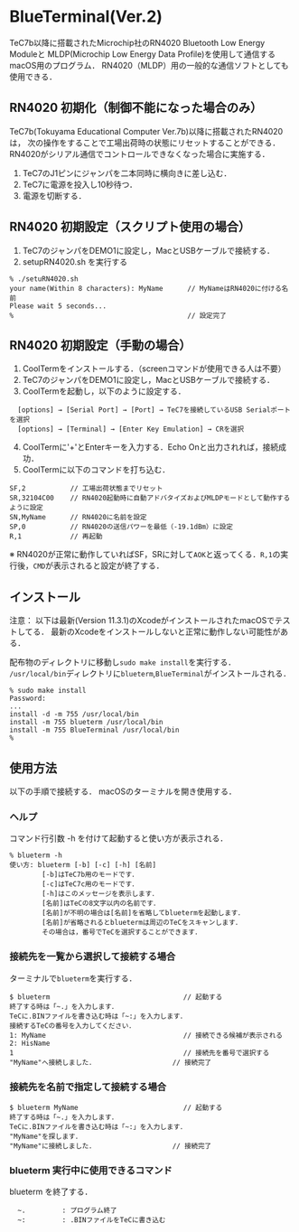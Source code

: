 # BlueTerminal(Ver.2)
TeC7b以降に搭載されたMicrochip社のRN4020 Bluetooth Low Energy Moduleと
MLDP(Microchip Low Energy Data Profile)を使用して通信するmacOS用のプログラム．
RN4020（MLDP）用の一般的な通信ソフトとしても使用できる．

## RN4020 初期化（制御不能になった場合のみ）
TeC7b(Tokuyama Educational Computer Ver.7b)以降に搭載されたRN4020は，
次の操作をすることで工場出荷時の状態にリセットすることができる．
RN4020がシリアル通信でコントロールできなくなった場合に実施する．
1. TeC7のJ1ピンにジャンパを二本同時に横向きに差し込む．
2. TeC7に電源を投入し10秒待つ．
3. 電源を切断する．

## RN4020 初期設定（スクリプト使用の場合）
1. TeC7のジャンパをDEMO1に設定し，MacとUSBケーブルで接続する．
2. setupRN4020.sh を実行する
```
% ./setuRN4020.sh
your name(Within 8 characters): MyName      // MyNameはRN4020に付ける名前
Please wait 5 seconds...
%                                           // 設定完了
```

## RN4020 初期設定（手動の場合）
1. CoolTermをインストールする．（screenコマンドが使用できる人は不要）
2. TeC7のジャンパをDEMO1に設定し，MacとUSBケーブルで接続する．　　
3. CoolTermを起動し，以下のように設定する．
```
  [options] → [Serial Port] → [Port] → TeC7を接続しているUSB Serialポートを選択
  [options] → [Terminal] → [Enter Key Emulation] → CRを選択
```
4. CoolTermに'+'とEnterキーを入力する．Echo Onと出力されれば，接続成功．
5. CoolTermに以下のコマンドを打ち込む．
```
SF,2           // 工場出荷状態までリセット
SR,32104C00    // RN4020起動時に自動アドバタイズおよびMLDPモードとして動作するように設定
SN,MyName      // RN4020に名前を設定
SP,0           // RN4020の送信パワーを最低（-19.1dBm）に設定
R,1            // 再起動
```
  ※ RN4020が正常に動作していればSF，SRに対して`AOK`と返ってくる．`R,1`の実行後，`CMD`が表示されると設定が終了する．

## インストール
注意：
以下は最新(Version 11.3.1)のXcodeがインストールされたmacOSでテストしてる．
最新のXcodeをインストールしないと正常に動作しない可能性がある．

配布物のディレクトリに移動し`sudo make install`を実行する．
`/usr/local/bin`ディレクトリに`blueterm`,`BlueTerminal`がインストールされる．

```
% sudo make install
Password:
...
install -d -m 755 /usr/local/bin
install -m 755 blueterm /usr/local/bin
install -m 755 BlueTerminal /usr/local/bin
%
```

## 使用方法
以下の手順で接続する．
macOSのターミナルを開き使用する．

### ヘルプ
コマンド行引数 -h を付けて起動すると使い方が表示される．

```
% blueterm -h
使い方: blueterm [-b] [-c] [-h] [名前]
        [-b]はTeC7b用のモードです．
        [-c]はTeC7c用のモードです．
        [-h]はこのメッセージを表示します．
        [名前]はTeCの8文字以内の名前です．
        [名前]が不明の場合は[名前]を省略してbluetermを起動します．
        [名前]が省略されるとbluetermは周辺のTeCをスキャンします．
        その場合は，番号でTeCを選択することができます．
```

### 接続先を一覧から選択して接続する場合
ターミナルで`blueterm`を実行する．
```
$ blueterm                                 // 起動する
終了する時は「~.」を入力します．
TeCに.BINファイルを書き込む時は「~:」を入力します．
接続するTeCの番号を入力してください．
1: MyName                                  // 接続できる候補が表示される
2: HisName
1                                          // 接続先を番号で選択する
"MyName"へ接続しました．                   // 接続完了
```

### 接続先を名前で指定して接続する場合
```
$ blueterm MyName                          // 起動する
終了する時は「~.」を入力します．
TeCに.BINファイルを書き込む時は「~:」を入力します．
"MyName"を探します．
"MyName"に接続しました．                   // 接続完了
```

### blueterm 実行中に使用できるコマンド
blueterm を終了する．
```
  ~.         : プログラム終了
  ~:         : .BINファイルをTeCに書き込む
```
